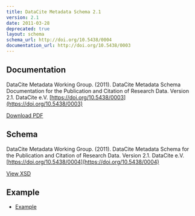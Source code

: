 ```yaml
---
title: DataCite Metadata Schema 2.1
version: 2.1
date: 2011-03-28
deprecated: true
layout: schema
schema_url: http://doi.org/10.5438/0004
documentation_url: http://doi.org/10.5438/0003
---
```


## Documentation
DataCite Metadata Working Group. (2011). DataCite Metadata Schema Documentation for the Publication and Citation of Research Data. Version 2.1. DataCite e.V. [https://doi.org/10.5438/0003](https://doi.org/10.5438/0003)

<a href="doc/DataCite-MetadataKernel_v2.1.pdf" class="btn">Download PDF</a>

## Schema
DataCite Metadata Working Group. (2011). DataCite Metadata Schema for the Publication and Citation of Research Data. Version 2.1. DataCite e.V. [https://doi.org/10.5438/0004](https://doi.org/10.5438/0004)

<a href="metadata.xsd" class="btn">View XSD</a>

## Example

* [Example](example/datacite-metadata-sample-v2.1.xml)
